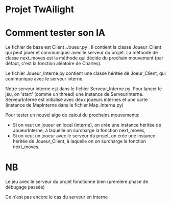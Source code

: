Projet TwAilight
=====

# Comment tester son IA
Le fichier de base est Client_Joueur.py .
Il contient la classe Joueur_Client qui peut jouer et communiquer avec le serveur du projet. 
La méthode de classe next_moves est la méthode qui décide du prochain mouvement (par défaut, c'est la fonction aléatoire de Charles).

Le fichier Joueur_Interne.py contient une classe héritée de Joeur_Client, qui communique avec le serveur interne.

Notre serveur interne est dans le fichier Serveur_Interne.py. 
Pour lancer le jeu, on 'start' (comme un thread) une instance de ServeurInterne.
ServeurInterne est initialisé avec deux joueurs internes et une carte (instance de MapInterne dans le fichier Map_Interne.py)

Pour tester un nouvel algo de calcul du prochains mouvements: 
 * Si on veut un joueur en local (interne), on crée une instance héritée de JoueurInterne, à laquelle on surcharge la fonction next_moves,
 * Si on veut un joueur avec le serveur du projet, on crée une instance héritée de Joueur_Client, à laquelle on on surcharge la fonction next_moves.
 
 # NB
 Le jeu avec le serveur du projet fonctionne bien (première phase de débugage passée)
 
 Ce n'est pas encore le cas du serveur en interne
